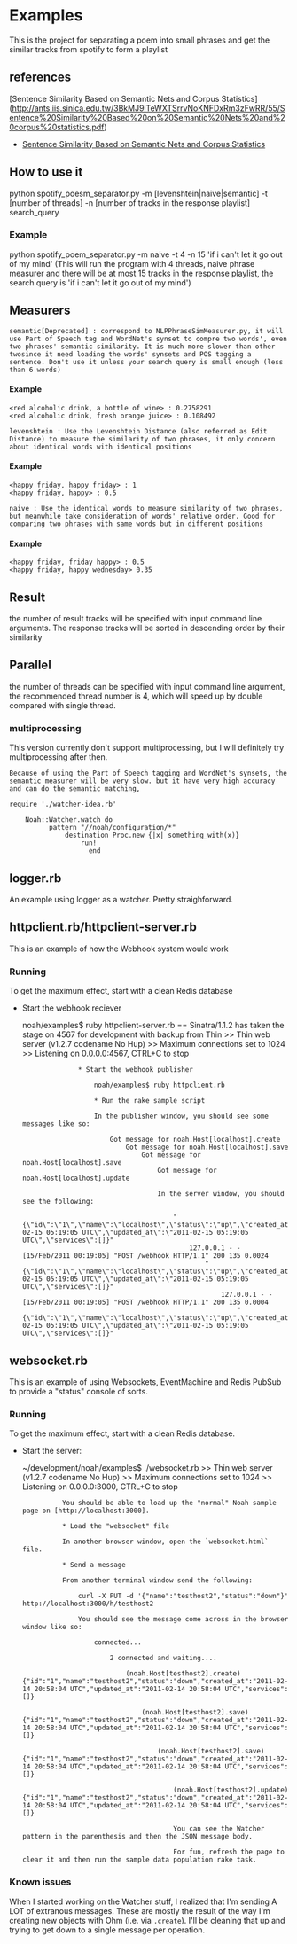# Examples
This is the project for separating a poem into small phrases and get the similar tracks from spotify to form a playlist

## references
[Sentence Similarity Based on Semantic Nets and Corpus Statistics]
(http://ants.iis.sinica.edu.tw/3BkMJ9lTeWXTSrrvNoKNFDxRm3zFwRR/55/Sentence%20Similarity%20Based%20on%20Semantic%20Nets%20and%20corpus%20statistics.pdf)

* [Sentence Similarity Based on Semantic Nets and Corpus Statistics](http://ants.iis.sinica.edu.tw/3BkMJ9lTeWXTSrrvNoKNFDxRm3zFwRR/55/Sentence%20Similarity%20Based%20on%20Semantic%20Nets%20and%20corpus%20statistics.pdf)

## How to use it
python spotify_poesm_separator.py -m [levenshtein|naive|semantic] -t [number of threads] -n [number of tracks in the response playlist] search_query

### Example

python spotify_poem_separator.py -m naive -t 4 -n 15 'if i can't let it go out of my mind'
(This will run the program with 4 threads, naive phrase measurer and there will be at most 15 tracks in the response playlist, the search query is 'if i can't let it go out of my mind')

## Measurers

    semantic[Deprecated] : correspond to NLPPhraseSimMeasurer.py, it will use Part of Speech tag and WordNet's synset to compre two words', even two phrases' semantic similarity. It is much more slower than other twosince it need loading the words' synsets and POS tagging a sentence. Don't use it unless your search query is small enough (less than 6 words)
#### Example

    <red alcoholic drink, a bottle of wine> : 0.2758291
    <red alcoholic drink, fresh orange juice> : 0.108492

    levenshtein : Use the Levenshtein Distance (also referred as Edit Distance) to measure the similarity of two phrases, it only concern about identical words with identical positions
#### Example
    <happy friday, happy friday> : 1
    <happy friday, happy> : 0.5

    naive : Use the identical words to measure similarity of two phrases, but meanwhile take consideration of words' relative order. Good for comparing two phrases with same words but in different positions
#### Example
    <happy friday, friday happy> : 0.5
    <happy friday, happy wednesday> 0.35

## Result
the number of result tracks will be specified with input command line arguments. The response tracks will be sorted in descending order by their similarity

## Parallel
the number of threads can be specified with input command line argument, the recommended thread number is 4, which will speed up by double compared with single thread.

### multiprocessing
This version currently don't support multiprocessing, but I will definitely try multiprocessing after then.




    
    Because of using the Part of Speech tagging and WordNet's synsets, the semantic measurer will be very slow. but it have very high accuracy and can do the semantic matching,

    require './watcher-idea.rb'

        Noah::Watcher.watch do
              pattern "//noah/configuration/*"
                  destination Proc.new {|x| something_with(x)}
                      run!
                        end

## logger.rb
An example using logger as a watcher. Pretty straighforward.


## httpclient.rb/httpclient-server.rb
This is an example of how the Webhook system would work

### Running

To get the maximum effect, start with a clean Redis database

* Start the webhook reciever

    noah/examples$ ruby httpclient-server.rb 
        == Sinatra/1.1.2 has taken the stage on 4567 for development with backup from Thin
            >> Thin web server (v1.2.7 codename No Hup)
                >> Maximum connections set to 1024
                    >> Listening on 0.0.0.0:4567, CTRL+C to stop

                    * Start the webhook publisher

                        noah/examples$ ruby httpclient.rb

                        * Run the rake sample script

                        In the publisher window, you should see some messages like so:

                            Got message for noah.Host[localhost].create
                                Got message for noah.Host[localhost].save
                                    Got message for noah.Host[localhost].save
                                        Got message for noah.Host[localhost].update

                                        In the server window, you should see the following:

                                            "{\"id\":\"1\",\"name\":\"localhost\",\"status\":\"up\",\"created_at\":\"2011-02-15 05:19:05 UTC\",\"updated_at\":\"2011-02-15 05:19:05 UTC\",\"services\":[]}"
                                                127.0.0.1 - - [15/Feb/2011 00:19:05] "POST /webhook HTTP/1.1" 200 135 0.0024
                                                    "{\"id\":\"1\",\"name\":\"localhost\",\"status\":\"up\",\"created_at\":\"2011-02-15 05:19:05 UTC\",\"updated_at\":\"2011-02-15 05:19:05 UTC\",\"services\":[]}"
                                                        127.0.0.1 - - [15/Feb/2011 00:19:05] "POST /webhook HTTP/1.1" 200 135 0.0004
                                                            "{\"id\":\"1\",\"name\":\"localhost\",\"status\":\"up\",\"created_at\":\"2011-02-15 05:19:05 UTC\",\"updated_at\":\"2011-02-15 05:19:05 UTC\",\"services\":[]}"


## websocket.rb
This is an example of using Websockets, EventMachine and Redis PubSub to provide a "status" console of sorts.

### Running

To get the maximum effect, start with a clean Redis database.

* Start the server:

    ~/development/noah/examples$ ./websocket.rb 
        >> Thin web server (v1.2.7 codename No Hup)
            >> Maximum connections set to 1024
                >> Listening on 0.0.0.0:3000, CTRL+C to stop

                You should be able to load up the "normal" Noah sample page on [http://localhost:3000].

                * Load the "websocket" file

                In another browser window, open the `websocket.html` file.

                * Send a message

                From another terminal window send the following:

                    curl -X PUT -d '{"name":"testhost2","status":"down"}' http://localhost:3000/h/testhost2

                    You should see the message come across in the browser window like so:

                        connected...

                            2 connected and waiting....

                                (noah.Host[testhost2].create) {"id":"1","name":"testhost2","status":"down","created_at":"2011-02-14 20:58:04 UTC","updated_at":"2011-02-14 20:58:04 UTC","services":[]}

                                    (noah.Host[testhost2].save) {"id":"1","name":"testhost2","status":"down","created_at":"2011-02-14 20:58:04 UTC","updated_at":"2011-02-14 20:58:04 UTC","services":[]}

                                        (noah.Host[testhost2].save) {"id":"1","name":"testhost2","status":"down","created_at":"2011-02-14 20:58:04 UTC","updated_at":"2011-02-14 20:58:04 UTC","services":[]}

                                            (noah.Host[testhost2].update) {"id":"1","name":"testhost2","status":"down","created_at":"2011-02-14 20:58:04 UTC","updated_at":"2011-02-14 20:58:04 UTC","services":[]}

                                            You can see the Watcher pattern in the parenthesis and then the JSON message body.

                                            For fun, refresh the page to clear it and then run the sample data population rake task.

### Known issues
When I started working on the Watcher stuff, I realized that I'm sending A LOT of extranous messages. These are mostly the result of the way I'm creating new objects with Ohm (i.e. via `.create`).
I'll be cleaning that up and trying to get down to a single message per operation.
